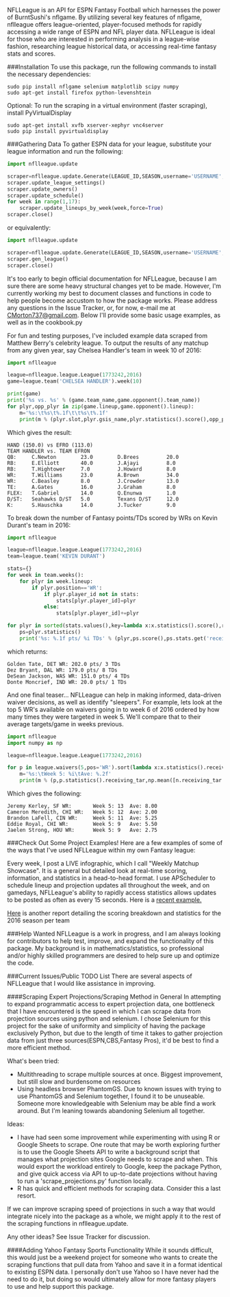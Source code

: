 NFLLeague is an API for ESPN Fantasy Football which harnesses the power of BurntSushi's nflgame.  By utilizing several key features of nflgame, nflleague offers league-oriented, player-focused methods for rapidly accessing a wide range of ESPN and NFL player data. NFLLeague is ideal for those who are interested in performing analysis in a league-wise fashion, researching league historical data, or accessing real-time fantasy stats and scores.

###Installation
To use this package, run the following commands to install the necessary dependencies:
```
sudo pip install nflgame selenium matplotlib scipy numpy
sudo apt-get install firefox python-levenshtein
```
Optional: To run the scraping in a virtual environment (faster scraping), install PyVirtualDisplay
```
sudo apt-get install xvfb xserver-xephyr vnc4server
sudo pip install pyvirtualdisplay
```
###Gathering Data
To gather ESPN data for your league, substitute your league information and run the following:
```python
import nflleague.update

scraper=nflleague.update.Generate(LEAGUE_ID,SEASON,username='USERNAME',password='PASSWORD')
scraper.update_league_settings()
scraper.update_owners()
scraper.update_schedule()
for week in range(1,17):
    scraper.update_lineups_by_week(week,force=True)
scraper.close()
```
or equivalently:
```python
import nflleague.update

scraper=nflleague.update.Generate(LEAGUE_ID,SEASON,username='USERNAME',password='PASSWORD')
scraper.gen_league()
scraper.close()
```

It's too early to begin official documentation for NFLLeague, because I am sure there are some heavy structural changes yet to be made.  However, I'm currently working my best to document classes and functions in code to help people become accustom to how the package works.  Please address any questions in the Issue Tracker, or, for now, e-mail me at CMorton737@gmail.com.  Below I'll provide some basic usage examples, as well as in the cookbook.py

For fun and testing purposes, I've included example data scraped from Matthew Berry's celebrity league.
To output the results of any matchup from any given year, say Chelsea Handler's team in week 10 of 2016:
```python
import nflleague

league=nflleague.league.League(1773242,2016)
game=league.team('CHELSEA HANDLER').week(10)

print(game)
print('%s vs. %s' % (game.team_name,game.opponent().team_name))
for plyr,opp_plyr in zip(game.lineup,game.opponent().lineup):
    m='%s:\t%s\t%.1f\t\t%s\t%.1f'
    print(m % (plyr.slot,plyr.gsis_name,plyr.statistics().score(),opp_plyr.gsis_name,opp_plyr.statistics().score()))
```
Which gives the result:
```
HAND (150.0) vs EFRO (113.0)
TEAM HANDLER vs. TEAM EFRON
QB:     C.Newton        23.0        D.Brees         20.0
RB:     E.Elliott       40.0        J.Ajayi         8.0
RB:     T.Hightower     7.0         J.Howard        8.0
WR:     T.Williams      23.0        A.Brown         34.0
WR:     C.Beasley       8.0         J.Crowder       13.0
TE:     A.Gates         16.0        J.Graham        8.0
FLEX:   T.Gabriel       14.0        Q.Enunwa        1.0
D/ST:   Seahawks D/ST   5.0         Texans D/ST     12.0
K:      S.Hauschka      14.0        J.Tucker        9.0
```

To break down the number of Fantasy points/TDs scored by WRs on Kevin Durant's team in 2016:
```python
import nflleague

league=nflleague.league.League(1773242,2016)
team=league.team('KEVIN DURANT')

stats={}
for week in team.weeks():
    for plyr in week.lineup:
        if plyr.position=='WR':
            if plyr.player_id not in stats:
                stats[plyr.player_id]=plyr
            else:
                stats[plyr.player_id]+=plyr

for plyr in sorted(stats.values(),key=lambda x:x.statistics().score(),reverse=True):
    ps=plyr.statistics()
    print('%s: %.1f pts/ %i TDs' % (plyr,ps.score(),ps.stats.get('receiving_tds',0)))
```

which returns:
```
Golden Tate, DET WR: 202.0 pts/ 3 TDs
Dez Bryant, DAL WR: 179.0 pts/ 8 TDs
DeSean Jackson, WAS WR: 151.0 pts/ 4 TDs
Donte Moncrief, IND WR: 20.0 pts/ 1 TDs
```

And one final teaser... 
NFLLeague can help in making informed, data-driven waiver decisions, as well as identify "sleepers".  For example, lets look at the top 5 WR's available on waivers going in to week 6 of 2016 ordered by how many times they were targeted in week 5.  We'll compare that to their average targets/game in weeks previous.

```python
import nflleague
import numpy as np

league=nflleague.league.League(1773242,2016)

for p in league.waivers(5,pos='WR').sort(lambda x:x.statistics().receiving_tar).limit(5):
    m='%s:\tWeek 5: %i\tAve: %.2f'
    print(m % (p,p.statistics().receiving_tar,np.mean([n.receiving_tar for n in p.seasonal_stats()])))
```
Which gives the following:

```
Jeremy Kerley, SF WR:       Week 5: 13  Ave: 8.00
Cameron Meredith, CHI WR:   Week 5: 12  Ave: 2.00
Brandon LaFell, CIN WR:     Week 5: 11  Ave: 5.25
Eddie Royal, CHI WR:        Week 5: 9   Ave: 5.50
Jaelen Strong, HOU WR:      Week 5: 9   Ave: 2.75
```


###Check Out Some Project Examples!
Here are a few examples of some of the ways that I've used NFLLeague within my own Fantasy league:

   Every week, I post a LIVE infographic, which I call "Weekly Matchup Showcase".  It is a general but detailed look 
   at real-time scoring, information, and statistics in a head-to-head format.  I use APScheduler to schedule lineup 
   and projection updates all throughout the week, and on gamedays, NFLLeague's ability to rapidly access statistics 
   allows updates to be posted as often as every 15 seconds. Here is a [recent example.](http://cs.iusb.edu/~chmorton/WMS123456201614.png)

   [Here](http://cs.iusb.edu/~chmorton/ScoringReport123456201613.png) is another report detailing the scoring breakdown and statistics for the 2016 season per team


###Help Wanted
NFLLeague is a work in progress, and I am always looking for contributors to help test, improve, and expand the functionality of this package.  My background is in mathematics/statistics, so professional and/or highly skilled programmers are desired to help sure up and optimize the code.

###Current Issues/Public TODO List
There are several aspects of NFLLeague that I would like assistance in improving.

####Scraping Expert Projections/Scraping Method in General
In attempting to expand programmatic access to expert projection data, one bottleneck that I have encountered is the speed in which I can scrape data from projection sources using python and selenium.  I chose Selenium for this project for the sake of uniformity and simplicity of having the package exclusively Python, but due to the length of time it takes to gather projection data from just three sources(ESPN,CBS,Fantasy Pros), it'd be best to find a more efficient method. 

What's been tried:
  * Multithreading to scrape multiple sources at once. Biggest improvement, but still slow and burdensome on resources
  * Using headless browser PhantomGS.  Due to known issues with trying to use PhantomGS and Selenium together, I 
   found it to be unuseable.  Someone more knowledgeable with Selenium may be able find a work around. But I'm leaning
   towards abandoning Selenium all together.

Ideas:
  * I have had seen some improvement while experimenting with using R or Google Sheets to scrape. One route that may 
   be worth exploring further is to use the Google Sheets API to write a background script that manages what projection 
   sites Google needs to scrape and when.  This would export the workload entirely to Google, keep the package Python, 
   and give quick access via API to up-to-date projections without having to run a 'scrape_projections.py' function locally.
  * R has quick and efficient methods for scraping data.  Consider this a last resort.

If we can improve scraping speed of projections in such a way that would integrate nicely into the package as a whole, we might apply it to the rest of the scraping functions in nflleague.update.

Any other ideas? See Issue Tracker for discussion.

####Adding Yahoo Fantasy Sports Functionality
While it sounds difficult, this would just be a weekend project for someone who wants to create the scraping functions that pull data from Yahoo and save it in a format identical to existing ESPN data.  I personally don't use Yahoo so I have never had the need to do it, but doing so would ultimately allow for more fantasy players to use and help support this package.

